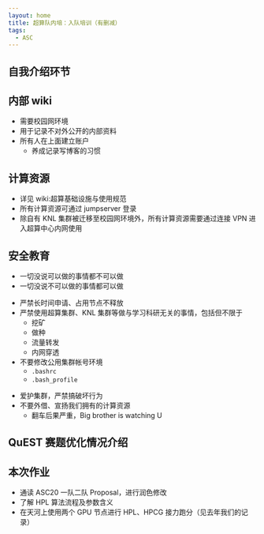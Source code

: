 ```yaml
---
layout: home
title: 超算队内培：入队培训（有删减）
tags:
  - ASC
---
```


## 自我介绍环节

<!-- .slide -->

## 内部 wiki

- 需要校园网环境
- 用于记录不对外公开的内部资料
- 所有人在上面建立账户
  - 养成记录写博客的习惯

<!-- .slide -->

## 计算资源

- 详见 wiki:超算基础设施与使用规范
- 所有计算资源可通过 jumpserver 登录
- 除自有 KNL 集群被迁移至校园网环境外，所有计算资源需要通过连接 VPN 进入超算中心内网使用

<!-- .slide -->

## 安全教育

- 一切没说可以做的事情都不可以做
- 一切没说不可以做的事情都可以做

<!-- .slide vertical=true -->

- 严禁长时间申请、占用节点不释放
- 严禁使用超算集群、KNL 集群等做与学习科研无关的事情，包括但不限于
  - 挖矿
  - 做种
  - 流量转发
  - 内网穿透
- 不要修改公用集群帐号环境
  - `.bashrc`
  - `.bash_profile`

<!-- .slide vertical=true -->

- 爱护集群，严禁搞破坏行为
- 不要外借、宣扬我们拥有的计算资源
  - 翻车后果严重，Big brother is watching U

<!-- .slide -->

## QuEST 赛题优化情况介绍

<!-- .slide -->

## 本次作业

<!-- .slide vertical=true -->

- 通读 ASC20 一队二队 Proposal，进行润色修改
- 了解 HPL 算法流程及参数含义
- 在天河上使用两个 GPU 节点进行 HPL、HPCG 接力跑分（见去年我们的记录）
